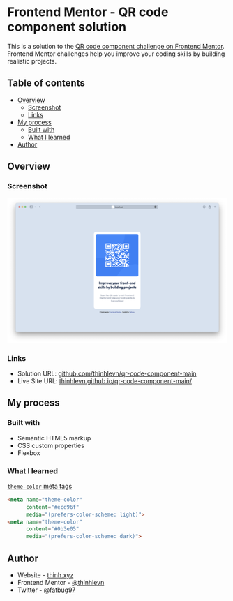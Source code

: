 # Frontend Mentor - QR code component solution

This is a solution to the [QR code component challenge on Frontend Mentor](https://www.frontendmentor.io/challenges/qr-code-component-iux_sIO_H). Frontend Mentor challenges help you improve your coding skills by building realistic projects. 

## Table of contents

- [Overview](#overview)
  - [Screenshot](#screenshot)
  - [Links](#links)
- [My process](#my-process)
  - [Built with](#built-with)
  - [What I learned](#what-i-learned)
- [Author](#author)

## Overview

### Screenshot

![](./design/desktop-preview.png)

### Links

- Solution URL: [github.com/thinhlevn/qr-code-component-main](https://github.com/thinhlevn/qr-code-component-main)
- Live Site URL: [thinhlevn.github.io/qr-code-component-main/](https://thinhlevn.github.io/qr-code-component-main/)

## My process

### Built with
- Semantic HTML5 markup
- CSS custom properties
- Flexbox

### What I learned

[`theme-color` meta tags](https://css-tricks.com/safari-15-new-ui-theme-colors-and-a-css-tricks-cameo/)

```html
<meta name="theme-color" 
      content="#ecd96f" 
      media="(prefers-color-scheme: light)">
<meta name="theme-color" 
      content="#0b3e05" 
      media="(prefers-color-scheme: dark)">
```

## Author

- Website - [thinh.xyz](https://thinh.xyz)
- Frontend Mentor - [@thinhlevn](https://www.frontendmentor.io/profile/thinhlevn)
- Twitter - [@fatbug97](https://www.twitter.com/fatbug97)
